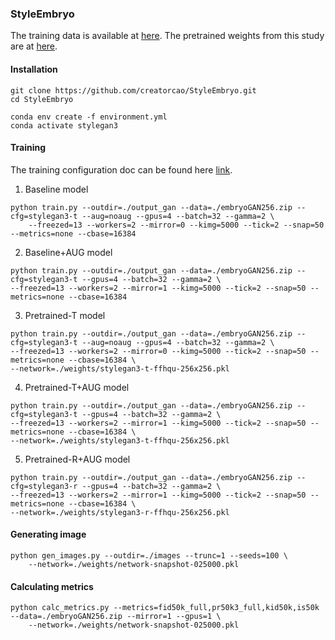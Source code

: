 ### StyleEmbryo

The training data is available at [here](https://drive.google.com/file/d/1oFrAzSIjW3pbjEhSWswRTIEEb_sqJatT/view?usp=sharing).
The pretrained weights from this study are at [here](https://drive.google.com/drive/folders/1kegtpN3VaC5-irWP6F58qrK9KJrzkbp-?usp=sharing).

#### Installation
```
git clone https://github.com/creatorcao/StyleEmbryo.git
cd StyleEmbryo
```

```
conda env create -f environment.yml
conda activate stylegan3
```

#### Training 
The training configuration doc can be found here [link](https://github.com/creatorcao/StyleEmbryo/blob/main/training/train_help.txt).
1. Baseline model
```
python train.py --outdir=./output_gan --data=./embryoGAN256.zip --cfg=stylegan3-t --aug=noaug --gpus=4 --batch=32 --gamma=2 \
    --freezed=13 --workers=2 --mirror=0 --kimg=5000 --tick=2 --snap=50 --metrics=none --cbase=16384 
```

2. Baseline+AUG model
   
```
python train.py --outdir=./output_gan --data=./embryoGAN256.zip --cfg=stylegan3-t --gpus=4 --batch=32 --gamma=2 \
--freezed=13 --workers=2 --mirror=1 --kimg=5000 --tick=2 --snap=50 --metrics=none --cbase=16384 
```

3. Pretrained-T model

```
python train.py --outdir=./output_gan --data=./embryoGAN256.zip --cfg=stylegan3-t --aug=noaug --gpus=4 --batch=32 --gamma=2 \
--freezed=13 --workers=2 --mirror=0 --kimg=5000 --tick=2 --snap=50 --metrics=none --cbase=16384 \
--network=./weights/stylegan3-t-ffhqu-256x256.pkl
```

4. Pretrained-T+AUG model
   
```
python train.py --outdir=./output_gan --data=./embryoGAN256.zip --cfg=stylegan3-t --gpus=4 --batch=32 --gamma=2 \
--freezed=13 --workers=2 --mirror=1 --kimg=5000 --tick=2 --snap=50 --metrics=none --cbase=16384 \
--network=./weights/stylegan3-t-ffhqu-256x256.pkl
```

5. Pretrained-R+AUG model
   
```
python train.py --outdir=./output_gan --data=./embryoGAN256.zip --cfg=stylegan3-r --gpus=4 --batch=32 --gamma=2 \
--freezed=13 --workers=2 --mirror=1 --kimg=5000 --tick=2 --snap=50 --metrics=none --cbase=16384 \
--network=./weights/stylegan3-r-ffhqu-256x256.pkl
```

#### Generating image 

```
python gen_images.py --outdir=./images --trunc=1 --seeds=100 \
    --network=./weights/network-snapshot-025000.pkl
```

#### Calculating metrics
```
python calc_metrics.py --metrics=fid50k_full,pr50k3_full,kid50k,is50k --data=./embryoGAN256.zip --mirror=1 --gpus=1 \
    --network=./weights/network-snapshot-025000.pkl
```
